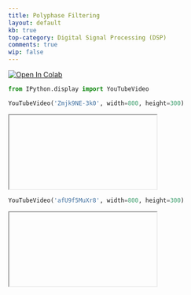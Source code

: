```yaml
---
title: Polyphase Filtering
layout: default
kb: true
top-category: Digital Signal Processing (DSP)
comments: true
wip: false
---
```


[![Open In Colab](https://colab.research.google.com/assets/colab-badge.svg)](https://colab.research.google.com/github/JohnnyGOX17/john-gentile-website/blob/master/./kb/dsp/Polyphase_Filters.ipynb)



```python
from IPython.display import YouTubeVideo
```


```python
YouTubeVideo('Zmjk9NE-3k0', width=800, height=300)
```





<iframe
<p style="font-family:monospace; white-space:pre-wrap">
width="800"
height="300"
src="https://www.youtube.com/embed/Zmjk9NE-3k0"
frameborder="0"
allowfullscreen
</p>

></iframe>





```python
YouTubeVideo('afU9f5MuXr8', width=800, height=300)
```





<iframe
<p style="font-family:monospace; white-space:pre-wrap">
width="800"
height="300"
src="https://www.youtube.com/embed/afU9f5MuXr8"
frameborder="0"
allowfullscreen
</p>

></iframe>



